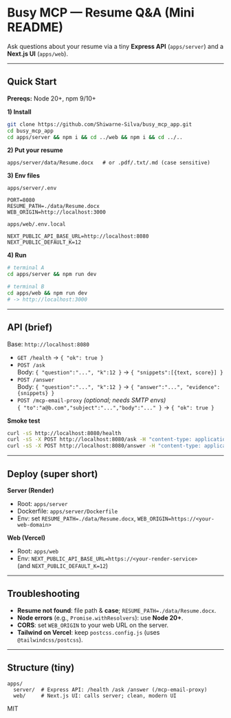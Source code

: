 # Busy MCP — Resume Q&A (Mini README)

Ask questions about your resume via a tiny **Express API** (`apps/server`) and a **Next.js UI** (`apps/web`).

---

## Quick Start

**Prereqs:** Node 20+, npm 9/10+

**1) Install**
```bash
git clone https://github.com/Shiwarne-Silva/busy_mcp_app.git
cd busy_mcp_app
cd apps/server && npm i && cd ../web && npm i && cd ../..
```

**2) Put your resume**
```
apps/server/data/Resume.docx   # or .pdf/.txt/.md (case sensitive)
```

**3) Env files**

`apps/server/.env`
```env
PORT=8080
RESUME_PATH=./data/Resume.docx
WEB_ORIGIN=http://localhost:3000
```

`apps/web/.env.local`
```env
NEXT_PUBLIC_API_BASE_URL=http://localhost:8080
NEXT_PUBLIC_DEFAULT_K=12
```

**4) Run**
```bash
# terminal A
cd apps/server && npm run dev

# terminal B
cd apps/web && npm run dev
# -> http://localhost:3000
```

---

## API (brief)

Base: `http://localhost:8080`

- `GET /health` → `{ "ok": true }`
- `POST /ask`  
  Body: `{ "question":"...", "k":12 }` → `{ "snippets":[{text, score}] }`
- `POST /answer`  
  Body: `{ "question":"...", "k":12 }` → `{ "answer":"...", "evidence":{snippets} }`
- `POST /mcp-email-proxy` *(optional; needs SMTP envs)*  
  `{ "to":"a@b.com","subject":"...","body":"..." }` → `{ "ok": true }`

**Smoke test**
```bash
curl -sS http://localhost:8080/health
curl -sS -X POST http://localhost:8080/ask -H "content-type: application/json"   -d '{"question":"What was my latest job title?","k":12}'
curl -sS -X POST http://localhost:8080/answer -H "content-type: application/json"   -d '{"question":"What was my latest job title?","k":12}'
```

---

## Deploy (super short)

**Server (Render)**
- Root: `apps/server`
- Dockerfile: `apps/server/Dockerfile`
- Env: set `RESUME_PATH=./data/Resume.docx`, `WEB_ORIGIN=https://<your-web-domain>`

**Web (Vercel)**
- Root: `apps/web`
- Env: `NEXT_PUBLIC_API_BASE_URL=https://<your-render-service>`  
  (and `NEXT_PUBLIC_DEFAULT_K=12`)

---

## Troubleshooting

- **Resume not found**: file path & **case**; `RESUME_PATH=./data/Resume.docx`.
- **Node errors** (e.g., `Promise.withResolvers`): use **Node 20+**.
- **CORS**: set `WEB_ORIGIN` to your web URL on the server.
- **Tailwind on Vercel**: keep `postcss.config.js` (uses `@tailwindcss/postcss`).

---

## Structure (tiny)

```
apps/
  server/  # Express API: /health /ask /answer (/mcp-email-proxy)
  web/     # Next.js UI: calls server; clean, modern UI
```

MIT
